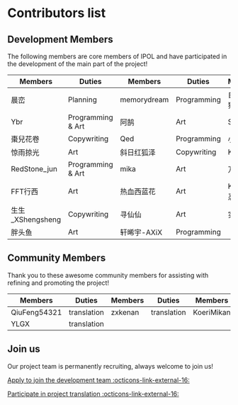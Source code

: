 # Contributors list

## Development Members

The following members are core members of IPOL and have participated in the development of the main part of the project!

| Members                             | Duties                                | Members     | Duties      | Members  | Duties      |
| ----------------------------------- | ------------------------------------- | ----------- | ----------- | -------- | ----------- |
| 晨峦                                  | Planning                              | memorydream | Programming | 自然妙有猫仙人  | Programming |
| Ybr                                 | Programming & Art | 阿鹄          | Art         | SunTrIce | Copywriting |
| 棗兒花卷                                | Copywriting                           | Qed         | Programming | 小鱼在家     | Art         |
| 惊雨掠光                                | Art                                   | 斜日红狐泽       | Copywriting | Koeri    | Musical     |
| RedStone_jun   | Programming & Art | mika        | Art         | 万炯鸣      | Programming |
| FFT行西                               | Art                                   | 热血西蓝花       | Art         | KILLA凌忍  | Art         |
| 生生_XShengsheng | Copywriting                           | 寻仙仙         | Art         | 实心餐椅     | Art         |
| 胖头鱼                                 | Art                                   | 轩晞宇-AXiX    | Programming |          |             |

## Community Members

Thank you to these awesome community members for assisting with refining and promoting the project!

| Members      | Duties      | Members | Duties      | Members    | Duties      |
| ------------ | ----------- | ------- | ----------- | ---------- | ----------- |
| QiuFeng54321 | translation | zxkenan | translation | KoeriMikan | translation |
| YLGX         | translation |         |             |            |             |

## Join us

Our project team is permanently recruiting, always welcome to join us!

[Apply to join the development team :octicons-link-external-16:](http://chenluan.mikecrm.com/JeKq3DU)

[Participate in project translation :octicons-link-external-16:](https://crowdin.com/project/cyanstars)
